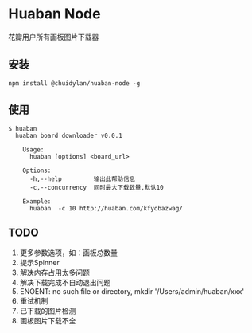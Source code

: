 # Huaban Node

花瓣用户所有画板图片下载器

## 安装

```
npm install @chuidylan/huaban-node -g
```

## 使用

```
$ huaban
  huaban board downloader v0.0.1

    Usage:
      huaban [options] <board_url>

    Options:
      -h,--help         输出此帮助信息
      -c,--concurrency  同时最大下载数量,默认10

    Example:
      huaban  -c 10 http://huaban.com/kfyobazwag/
```

## TODO

1. 更多参数选项，如：画板总数量
2. 提示Spinner
3. 解决内存占用太多问题
4. 解决下载完成不自动退出问题
5. ENOENT: no such file or directory, mkdir '/Users/admin/huaban/xxx'
6. 重试机制
7. 已下载的图片检测
8. 画板图片下载不全
